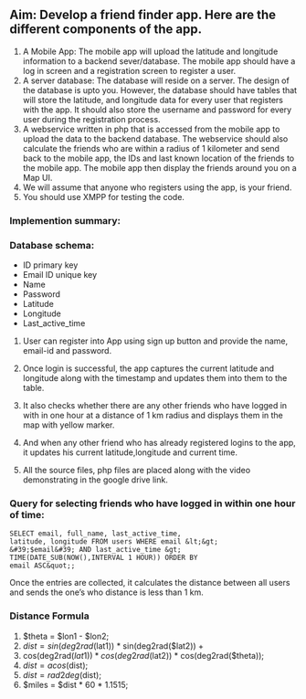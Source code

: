 
## Aim: Develop a friend finder app. Here are the different components of the app.

1. A Mobile App: The mobile app will upload the latitude and longitude information to a backend
sever/database. The mobile app should have a log in screen and a registration screen to register
a user.
2.  A server database: The database will reside on a server. The design of the database is upto you.
However, the database should have tables that will store the latitude, and longitude data for
every user that registers with the app. It should also store the username and password for every
user during the registration process.
3.  A webservice written in php that is accessed from the mobile app to upload the data to the
backend database. The webservice should also calculate the friends who are within a radius of 1
kilometer and send back to the mobile app, the IDs and last known location of the friends to the
mobile app. The mobile app then display the friends around you on a Map UI.
4.  We will assume that anyone who registers using the app, is your friend.
5.  You should use XMPP for testing the code. 

### Implemention summary:

### Database schema:

* ID primary key
* Email ID unique key
* Name
* Password
* Latitude
* Longitude
* Last_active_time

1. User can register into App using sign up button and provide the name, email-id and password.

2. Once login is successful, the app captures the current latitude and longitude along with the timestamp and
updates them into them to the table.

3. It also checks whether there are any other friends who have logged in with in one hour at a distance of 1 km
radius and displays them in the map with yellow marker.

4. And when any other friend who has already registered logins to the app, it updates his current latitude,longitude
and current time.

5. All the source files, php files are placed along with the
video demonstrating in the google drive link.

### Query for selecting friends who have logged in within one hour of time:

````
SELECT email, full_name, last_active_time,
latitude, longitude FROM users WHERE email &lt;&gt;
&#39;$email&#39; AND last_active_time &gt;
TIME(DATE_SUB(NOW(),INTERVAL 1 HOUR)) ORDER BY
email ASC&quot;;
````

Once the entries are collected, it calculates the distance
between all users and sends the one’s who distance is less than
1 km.

### Distance Formula 
1. $theta = $lon1 - $lon2;
2. $dist = sin(deg2rad($lat1)) * sin(deg2rad($lat2)) +
3. cos(deg2rad($lat1)) * cos(deg2rad($lat2)) * cos(deg2rad($theta));
4. $dist = acos($dist);
5. $dist = rad2deg($dist);
6. $miles = $dist * 60 * 1.1515;
